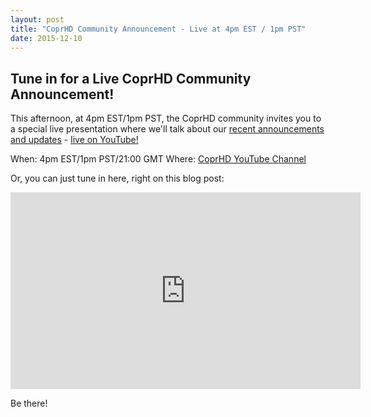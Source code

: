 ```yaml
---
layout: post
title: "CoprHD Community Announcement - Live at 4pm EST / 1pm PST"
date: 2015-12-10
---
```


Tune in for a Live CoprHD Community Announcement!
-------------------------------------------------

This afternoon, at 4pm EST/1pm PST, the CoprHD community invites you to a special live presentation
where we'll talk about our [recent announcements and updates](/blog/2015/12/08/coprhd-release/) - [live on YouTube!](https://youtu.be/Vkhcxd2POs4)

When: 4pm EST/1pm PST/21:00 GMT
Where: [CoprHD YouTube Channel](https://youtu.be/Vkhcxd2POs4)

Or, you can just tune in here, right on this blog post:

<iframe width="560" height="315" src="https://youtu.be/Vkhcxd2POs4" frameborder="0" allowfullscreen></iframe>

Be there!
